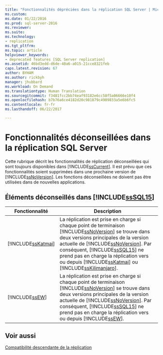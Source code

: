```yaml
---
title: "Fonctionnalités dépréciées dans la réplication SQL Server | Microsoft Docs"
ms.custom: 
ms.date: 01/22/2016
ms.prod: sql-server-2016
ms.reviewer: 
ms.suite: 
ms.technology:
- replication
ms.tgt_pltfrm: 
ms.topic: article
helpviewer_keywords:
- deprecated features [SQL Server replication]
ms.assetid: 46bd3edd-d6de-40a6-a015-21cce8321feb
caps.latest.revision: 67
author: BYHAM
ms.author: rickbyh
manager: jhubbard
ms.workload: On Demand
ms.translationtype: Human Translation
ms.sourcegitcommit: f3481fcc2bb74eaf93182e6cc58f5a06666e10f4
ms.openlocfilehash: b7b76a6ce4182d20c981879c4909833a5e6b6fc5
ms.contentlocale: fr-fr
ms.lasthandoff: 06/22/2017

---
```

# <a name="deprecated-features-in-sql-server-replication"></a>Fonctionnalités déconseillées dans la réplication SQL Server
  Cette rubrique décrit les fonctionnalités de réplication déconseillées qui sont toujours disponibles dans [!INCLUDE[ssCurrent](../../includes/sscurrent-md.md)]. Il est prévu que ces fonctionnalités soient supprimées dans une prochaine version de [!INCLUDE[ssNoVersion](../../includes/ssnoversion-md.md)]. Les fonctions déconseillées ne doivent pas être utilisées dans de nouvelles applications.  
  
## <a name="items-deprecated-in-includesssql15includessssql15-mdmd"></a>Éléments déconseillés dans [!INCLUDE[ssSQL15](../../includes/sssql15-md.md)]  
  
|Fonctionnalité|Description|  
|-------------|-----------------|  
|[!INCLUDE[ssKatmai](../../includes/sskatmai-md.md)]|La réplication est prise en charge si chaque point de terminaison [!INCLUDE[ssNoVersion](../../includes/ssnoversion-md.md)] se trouve dans deux versions principales de la version actuelle de [!INCLUDE[ssNoVersion](../../includes/ssnoversion-md.md)]. Par conséquent, [!INCLUDE[ssSQL15](../../includes/sssql15-md.md)] ne prend pas en charge la réplication vers ou depuis [!INCLUDE[ssKatmai](../../includes/sskatmai-md.md)] ou [!INCLUDE[ssKilimanjaro](../../includes/sskilimanjaro-md.md)].|  
|[!INCLUDE[ssEW](../../includes/ssew-md.md)]|La réplication est prise en charge si chaque point de terminaison [!INCLUDE[ssNoVersion](../../includes/ssnoversion-md.md)] se trouve dans deux versions principales de la version actuelle de [!INCLUDE[ssNoVersion](../../includes/ssnoversion-md.md)]. Par conséquent, [!INCLUDE[ssSQL15](../../includes/sssql15-md.md)] ne prend pas en charge la réplication vers ou depuis [!INCLUDE[ssEW](../../includes/ssew-md.md)].|  
  
## <a name="see-also"></a>Voir aussi  
 [Compatibilité descendante de la réplication](../../relational-databases/replication/replication-backward-compatibility.md)  
  
  

